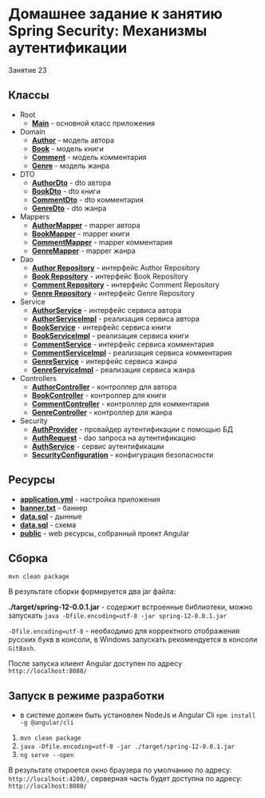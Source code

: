 # Домашнее задание к занятию Spring Security: Механизмы аутентификации

Занятие 23

## Классы

* Root
    * **[Main](src/main/java/ru/otus/spring/homework/spring12/Main.java)** - основной класс приложения
* Domain
  * **[Author](src/main/java/ru/otus/spring/homework/spring12/models/entity/Author.java)** - модель автора
  * **[Book](src/main/java/ru/otus/spring/homework/spring12/models/entity/Book.java)** - модель книги
  * **[Comment](src/main/java/ru/otus/spring/homework/spring12/models/entity/Comment.java)** - модель комментария
  * **[Genre](src/main/java/ru/otus/spring/homework/spring12/models/entity/Genre.java)** - модель жанра
* DTO
  * **[AuthorDto](src/main/java/ru/otus/spring/homework/spring12/models/dto/AuthorDto.java)** - dto автора
  * **[BookDto](src/main/java/ru/otus/spring/homework/spring12/models/dto/BookDto.java)** - dto книги
  * **[CommentDto](src/main/java/ru/otus/spring/homework/spring12/models/dto/CommentDto.java)** - dto комментария
  * **[GenreDto](src/main/java/ru/otus/spring/homework/spring12/models/dto/GenreDto.java)** - dto жанра
* Mappers
  * **[AuthorMapper](src/main/java/ru/otus/spring/homework/spring12/mappers/AuthorMapper.java)** - mapper автора
  * **[BookMapper](src/main/java/ru/otus/spring/homework/spring12/mappers/BookMapper.java)** - mapper книги
  * **[CommentMapper](src/main/java/ru/otus/spring/homework/spring12/mappers/CommentMapper.java)** - mapper комментария
  * **[GenreMapper](src/main/java/ru/otus/spring/homework/spring12/mappers/GenreMapper.java)** - mapper жанра
* Dao
  * **[Author Repository](src/main/java/ru/otus/spring/homework/spring12/repositories/AuthorRepository.java)** - интерфейс Author Repository
  * **[Book Repository](src/main/java/ru/otus/spring/homework/spring12/repositories/BookRepository.java)** - интерфейс Book Repository
  * **[Comment Repository](src/main/java/ru/otus/spring/homework/spring12/repositories/CommentRepository.java)** - интерфейс Comment Repository      
  * **[Genre Repository](src/main/java/ru/otus/spring/homework/spring12/repositories/GenreRepository.java)** - интерфейс Genre Repository
* Service
  * **[AuthorService](src/main/java/ru/otus/spring/homework/spring12/service/AuthorService.java)** - интерфейс сервиса автора
  * **[AuthorServiceImpl](src/main/java/ru/otus/spring/homework/spring12/service/AuthorServiceImpl.java)** - реализация сервиса автора
  * **[BookService](src/main/java/ru/otus/spring/homework/spring12/service/BookService.java)** - интерфейс сервиса книги
  * **[BookServiceImpl](src/main/java/ru/otus/spring/homework/spring12/service/BookServiceImpl.java)** - реализация сервиса книги
  * **[CommentService](src/main/java/ru/otus/spring/homework/spring12/service/CommentService.java)** - интерфейс сервиса комментария
  * **[CommentServiceImpl](src/main/java/ru/otus/spring/homework/spring12/service/CommentServiceImpl.java)** - реализация сервиса комментария
  * **[GenreService](src/main/java/ru/otus/spring/homework/spring12/service/GenreService.java)** - интерфейс сервиса жанра
  * **[GenreServiceImpl](src/main/java/ru/otus/spring/homework/spring12/service/GenreServiceImpl.java)** - реализация сервиса жанра
* Controllers
  * **[AuthorController](src/main/java/ru/otus/spring/homework/spring12/controllers/AuthorController.java)** - контроллер для автора
  * **[BookController](src/main/java/ru/otus/spring/homework/spring12/controllers/BookController.java)** - контроллер для книги
  * **[CommentController](src/main/java/ru/otus/spring/homework/spring12/controllers/CommentController.java)** - контроллер для комментария
  * **[GenreController](src/main/java/ru/otus/spring/homework/spring12/controllers/GenreController.java)** - контроллер для жанра
* Security
  * **[AuthProvider](src/main/java/ru/otus/spring/homework/spring12/security/AuthProvider.java)** - провайдер аутентификации с помощью БД
  * **[AuthRequest](src/main/java/ru/otus/spring/homework/spring12/security/AuthRequest.java)** - dao запроса на аутентификацию
  * **[AuthService](src/main/java/ru/otus/spring/homework/spring12/security/AuthService.java)** - сервис аутентификации
  * **[SecurityConfiguration](src/main/java/ru/otus/spring/homework/spring12/security/SecurityConfiguration.java)** - конфигурация безопасности

  
## Ресурсы

* **[application.yml](src/main/resources/application.yml)** - настройка приложения
* **[banner.txt](src/main/resources/banner.txt)** - баннер
* **[data.sql](src/main/resources/data.sql)** - дынные
* **[data.sql](src/main/resources/schema.sql)** - схема
* **[public](src/main/resources/public)** - web ресурсы, собранный проект Angular

## Сборка

`mvn clean package`

В результате сборки формируется два jar файла:

**./target/spring-12-0.0.1.jar** - содержит встроенные библиотеки, можно запускать
`java -Dfile.encoding=utf-8 -jar spring-12-0.0.1.jar`

`-Dfile.encoding=utf-8` - необходимо для корректного отображения русских букв в консоли, в Windows запускать рекомендуется в консоли `GitBash`. 
  
После запуска клиент Angular доступен по адресу `http://localhost:8080/`

## Запуск в режиме разработки

* в системе должен быть установлен NodeJs и Angular Cli `npm install -g @angular/cli`

1. `mvn clean package`
2. `java -Dfile.encoding=utf-8 -jar ./target/spring-12-0.0.1.jar`
3. `ng serve --open`

В результате откроется окно браузера по умолчанию по адресу: `http://localhost:4200/`, серверная часть будет доступна по адресу: `http://localhost:8080/`
